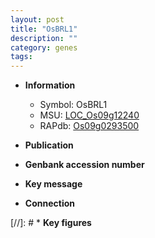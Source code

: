 ```yaml
---
layout: post
title: "OsBRL1"
description: ""
category: genes
tags: 
---
```


* **Information**  
    + Symbol: OsBRL1  
    + MSU: [LOC_Os09g12240](http://rice.uga.edu/cgi-bin/ORF_infopage.cgi?orf=LOC_Os09g12240)  
    + RAPdb: [Os09g0293500](http://rapdb.dna.affrc.go.jp/viewer/gbrowse_details/irgsp1?name=Os09g0293500)  

* **Publication**  

* **Genbank accession number**  

* **Key message**  

* **Connection**  

[//]: # * **Key figures**  


